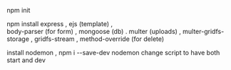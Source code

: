 npm init

npm install
express ,
ejs (template) ,  
body-parser (for form) ,
mongoose (db) .
multer (uploads) ,
multer-gridfs-storage ,
gridfs-stream ,
method-override (for delete)

install nodemon , npm i --save-dev nodemon
change script to have both start and dev
